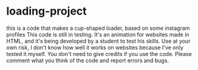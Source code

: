 # loading-project
this is a code that makes a cup-shaped loader, based on some instagram profiles
This code is still in testing.
It's an animation for websites made in HTML, and it's being developed by a student to test his skills.
Use at your own risk, I don't know how well it works on websites because I've only tested it myself. You don't need to give credits if you use the code.
Please comment what you think of the code and report errors and bugs.
